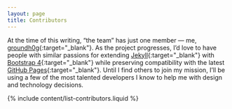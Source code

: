 ```yaml
---
layout: page
title: Contributors
---
```


At the time of this writing, “the team” has just one member &mdash; me, [groundh0g](https://github.com/groundh0g/){:target="_blank"}. 
As the project progresses, I’d love to have people with similar passions for extending [Jekyll](https://jekyllrb.com/){:target="_blank"} 
with [Bootstrap 4](https://getbootstrap.com/docs/4.1/getting-started/introduction/){:target="_blank"} while preserving compatibility with 
the latest [GitHub Pages](https://pages.github.com/){:target="_blank"}. Until I find others to join my mission, I’ll be using 
a few of the most talented developers I know to help me with design and technology decisions.

{% include content/list-contributors.liquid %}